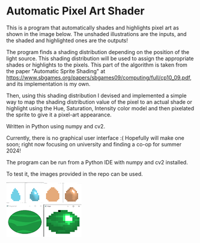 # **Automatic Pixel Art Shader**

This is a program that automatically shades and highlights pixel art as shown in the image below. The unshaded illustrations are the inputs, and the shaded and highlighted ones are the outputs!

The program finds a shading distribution depending on the position of the light source. This shading distribution will be used to assign the appropriate shades or highlights to the pixels. This part of the algorithm is taken from the paper  "Automatic Sprite Shading" at https://www.sbgames.org/papers/sbgames09/computing/full/cp10_09.pdf, and its implementation is my own.

Then, using this shading distribution I devised and implemented a simple way to map the shading distribution value of the pixel to an actual shade or highlight using the Hue, Saturation, Intensity color model  and then pixelated the sprite to give it a pixel-art appearance.

Written in Python using numpy and cv2.

Currently, there is no graphical user interface :( Hopefully will make one soon; right now focusing on university and finding a co-op for summer 2024!

The program can be run from a Python IDE with numpy and cv2 installed. 

To test it, the images provided in the repo can be used. 


![program results](https://github.com/MariamFahmy/pixel-art-shader/blob/main/program_results.png "program results")
